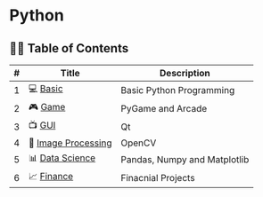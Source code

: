 # Python

## 👨‍💻 Table of Contents

| # | Title                                        | Description                        |
| - | -------------------------------------------  | -------------------------------    |
| 1 | 💻 [Basic](./Basic/)                         | Basic Python Programming           |
| 2 | 🎮 [Game](./Game/)                           | PyGame and Arcade                  |
| 3 | 📺 [GUI](./GUI/)                             | Qt                                 |
| 4 | 🎨 [Image Processing](./4.ImageProcessing/) | OpenCV                             |
| 5 | 📊 [Data Science](./DataScience/)           | Pandas, Numpy and Matplotlib       |
| 6 | 📈 [Finance](./Finance/)                     | Finacnial Projects                 |